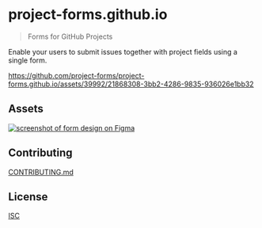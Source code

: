 # project-forms.github.io

> Forms for GitHub Projects

Enable your users to submit issues together with project fields using a single form.

https://github.com/project-forms/project-forms.github.io/assets/39992/21868308-3bb2-4286-9835-936026e1bb32

## Assets

[![screenshot of form design on Figma](https://github.com/project-forms/project-forms.github.io/assets/39992/d3a73f28-bd71-4ad7-912d-661b34b9e6ff)
](https://www.figma.com/file/eS0xVPdIZY56Q0uhUuMLBS/Design-for-project-forms%2Fproject-forms.github.io%231?type=design&node-id=0%3A1&t=3WVU9k8mNYJTzsAY-1)

## Contributing

[CONTRIBUTING.md](CONTRIBUTING.md)

## License

[ISC](LICENSE)
